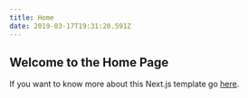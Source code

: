```yaml
---
title: Home
date: 2019-03-17T19:31:20.591Z
---
```


## Welcome to the Home Page

If you want to know more about this Next.js template go [here](https://github.com/todar/next-template).
